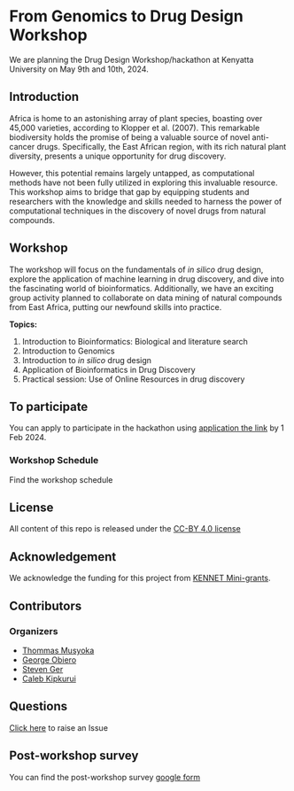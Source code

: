 # From Genomics to Drug Design Workshop

We are planning the Drug Design Workshop/hackathon at Kenyatta University on May 9th and 10th, 2024. 

## Introduction
Africa is home to an astonishing array of plant species, boasting over 45,000 varieties, according to Klopper et al. (2007). This remarkable biodiversity holds the promise of being a valuable source of novel anti-cancer drugs. Specifically, the East African region, with its rich natural plant diversity, presents a unique opportunity for drug discovery.

However, this potential remains largely untapped, as computational methods have not been fully utilized in exploring this invaluable resource. This workshop aims to bridge that gap by equipping students and researchers with the knowledge and skills needed to harness the power of computational techniques in the discovery of novel drugs from natural compounds.

## Workshop
The workshop will focus on the fundamentals of _in silico_ drug design, explore the application of machine learning in drug discovery, and dive into the fascinating world of bioinformatics. Additionally, we have an exciting group activity planned to collaborate on data mining of natural compounds from East Africa, putting our newfound skills into practice.

**Topics:**
1. Introduction to Bioinformatics: Biological and literature search
2. Introduction to Genomics
3. Introduction to _in silico_ drug design
4. Application of Bioinformatics in Drug Discovery
5. Practical session: Use of Online Resources in drug discovery 

## To participate
You can apply to participate in the hackathon using [application the link](https://forms.gle/2r3Qccs18wLmaMVZ6) by 1 Feb 2024.

### Workshop Schedule
Find the workshop schedule

## License
All content of this repo is released under the [CC-BY 4.0 license](https://creativecommons.org/licenses/by/4.0/legalcode)

## Acknowledgement
We acknowledge the funding for this project from [KENNET Mini-grants](https://kenet.or.ke/content/kenet-awards-11-small-research-grants-stem-early-career-research-grantee-teams). 


## Contributors
### Organizers
- [Thommas Musyoka]()
- [George Obiero]()
- [Steven Ger]()
- [Caleb Kipkurui](https://github.com/kipkurui)

## Questions
[Click here](https://github.com/kipkurui/drug_design_workshop/issues/new) to raise an Issue


## Post-workshop survey
You can find the post-workshop survey [google form](https://forms.gle/NvysTfk9sDjSoPiG7)
